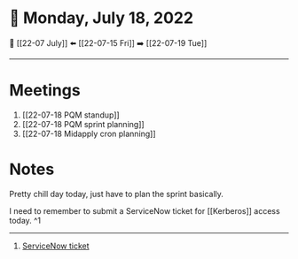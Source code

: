 # 📅  Monday, July 18, 2022
🔀 [[22-07 July]]
⬅️ [[22-07-15 Fri]]
➡️ [[22-07-19 Tue]]

---
# Meetings
1. [[22-07-18 PQM standup]]
2. [[22-07-18 PQM sprint planning]]
3. [[22-07-18 Midapply cron planning]]

# Notes
Pretty chill day today, just have to plan the sprint basically.

I need to remember to submit a ServiceNow ticket for [[Kerberos]] access today. ^1

---
1. [ServiceNow ticket](https://indeed.service-now.com/sp?id=ticket&table=sc_req_item&sys_id=68d99f4d87f05510f144ffb9cebb3560)
